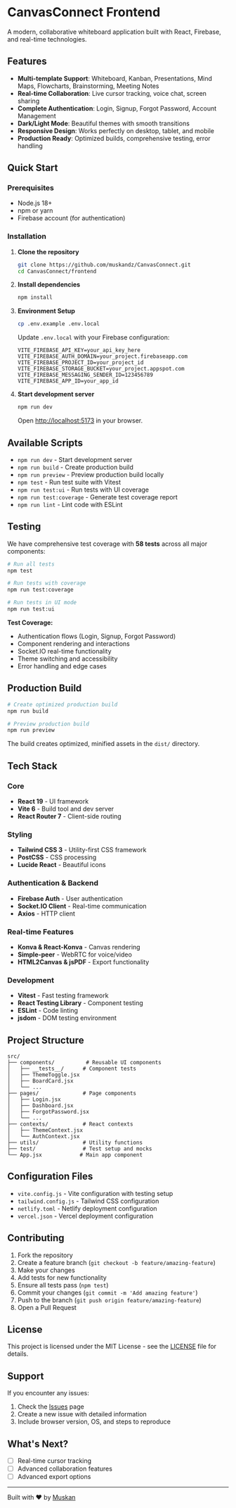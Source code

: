 # CanvasConnect Frontend

A modern, collaborative whiteboard application built with React, Firebase, and real-time technologies.

## Features

- **Multi-template Support**: Whiteboard, Kanban, Presentations, Mind Maps, Flowcharts, Brainstorming, Meeting Notes
- **Real-time Collaboration**: Live cursor tracking, voice chat, screen sharing
- **Complete Authentication**: Login, Signup, Forgot Password, Account Management
- **Dark/Light Mode**: Beautiful themes with smooth transitions
- **Responsive Design**: Works perfectly on desktop, tablet, and mobile
- **Production Ready**: Optimized builds, comprehensive testing, error handling

## Quick Start

### Prerequisites
- Node.js 18+ 
- npm or yarn
- Firebase account (for authentication)

### Installation

1. **Clone the repository**
   ```bash
   git clone https://github.com/muskandz/CanvasConnect.git
   cd CanvasConnect/frontend
   ```

2. **Install dependencies**
   ```bash
   npm install
   ```

3. **Environment Setup**
   ```bash
   cp .env.example .env.local
   ```
   
   Update `.env.local` with your Firebase configuration:
   ```env
   VITE_FIREBASE_API_KEY=your_api_key_here
   VITE_FIREBASE_AUTH_DOMAIN=your_project.firebaseapp.com
   VITE_FIREBASE_PROJECT_ID=your_project_id
   VITE_FIREBASE_STORAGE_BUCKET=your_project.appspot.com
   VITE_FIREBASE_MESSAGING_SENDER_ID=123456789
   VITE_FIREBASE_APP_ID=your_app_id
   ```

4. **Start development server**
   ```bash
   npm run dev
   ```

   Open [http://localhost:5173](http://localhost:5173) in your browser.

## Available Scripts

- `npm run dev` - Start development server
- `npm run build` - Create production build
- `npm run preview` - Preview production build locally
- `npm test` - Run test suite with Vitest
- `npm run test:ui` - Run tests with UI coverage
- `npm run test:coverage` - Generate test coverage report
- `npm run lint` - Lint code with ESLint

## Testing

We have comprehensive test coverage with **58 tests** across all major components:

```bash
# Run all tests
npm test

# Run tests with coverage
npm run test:coverage

# Run tests in UI mode
npm run test:ui
```

**Test Coverage:**
- Authentication flows (Login, Signup, Forgot Password)
- Component rendering and interactions
- Socket.IO real-time functionality
- Theme switching and accessibility
- Error handling and edge cases

## Production Build

```bash
# Create optimized production build
npm run build

# Preview production build
npm run preview
```

The build creates optimized, minified assets in the `dist/` directory.

## Tech Stack

### Core
- **React 19** - UI framework
- **Vite 6** - Build tool and dev server
- **React Router 7** - Client-side routing

### Styling
- **Tailwind CSS 3** - Utility-first CSS framework
- **PostCSS** - CSS processing
- **Lucide React** - Beautiful icons

### Authentication & Backend
- **Firebase Auth** - User authentication
- **Socket.IO Client** - Real-time communication
- **Axios** - HTTP client

### Real-time Features
- **Konva & React-Konva** - Canvas rendering
- **Simple-peer** - WebRTC for voice/video
- **HTML2Canvas & jsPDF** - Export functionality

### Development
- **Vitest** - Fast testing framework
- **React Testing Library** - Component testing
- **ESLint** - Code linting
- **jsdom** - DOM testing environment

## Project Structure

```
src/
├── components/          # Reusable UI components
│   ├── __tests__/      # Component tests
│   ├── ThemeToggle.jsx
│   ├── BoardCard.jsx
│   └── ...
├── pages/              # Page components
│   ├── Login.jsx
│   ├── Dashboard.jsx
│   ├── ForgotPassword.jsx
│   └── ...
├── contexts/           # React contexts
│   ├── ThemeContext.jsx
│   └── AuthContext.jsx
├── utils/              # Utility functions
├── test/               # Test setup and mocks
└── App.jsx            # Main app component
```

## Configuration Files

- `vite.config.js` - Vite configuration with testing setup
- `tailwind.config.js` - Tailwind CSS configuration
- `netlify.toml` - Netlify deployment configuration
- `vercel.json` - Vercel deployment configuration

## Contributing

1. Fork the repository
2. Create a feature branch (`git checkout -b feature/amazing-feature`)
3. Make your changes
4. Add tests for new functionality
5. Ensure all tests pass (`npm test`)
6. Commit your changes (`git commit -m 'Add amazing feature'`)
7. Push to the branch (`git push origin feature/amazing-feature`)
8. Open a Pull Request

## License

This project is licensed under the MIT License - see the [LICENSE](LICENSE) file for details.

## Support

If you encounter any issues:

1. Check the [Issues](https://github.com/muskandz/CanvasConnect/issues) page
2. Create a new issue with detailed information
3. Include browser version, OS, and steps to reproduce

## What's Next?

- [ ] Real-time cursor tracking
- [ ] Advanced collaboration features
- [ ] Advanced export options

---

Built with ❤️ by [Muskan](https://github.com/muskandz)
